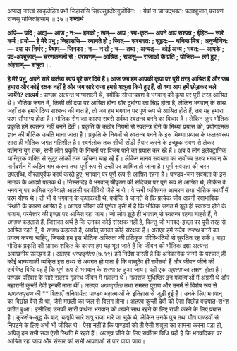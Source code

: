  

अप्यद्य नस्त्वं स्वकृतेहित प्रभो जिहाससि सि्वत्सुहृदोऽनुजीविन: । येषां न चान्यद्भवत: पदाश्बुजात् परायणं राजसु योजितांहसाम् ॥ ३७॥ **शब्दार्थ** 

**अपि—** **यदि** **; अद्य—** **आज** **; न:—** **हमको** **; त्वम्—** **आप** **; स्व-कृत—** **अपने आप सश्पन्न** **; ईहित—** **सारे कर्म** **; प्रभो—** **हे मेरे** **प्रभु** **; जिहाससि—** **त्यागते हो** **; स्वित्—** **सश्भवत:** **; सुहृद:—** **घनिष्ठ मित्र** **; अनुजीविन:—** **दया पर निर्भर** **; येषाम्—** **जिनका** **;** **न—** **न तो** **; च—** **तथा** **; अन्यत्—** **कोई अन्य** **; भवत:—** **आपके** **; पद-अश्बुजात्—** **चरणकमलों से** **; परायणम्—** **आश्रित** **;** **राजसु—** **राजाओं के प्रति** **; योजित—** **लगे हुए** **; अंहसाम्—** **शत्रुता।** **.** 

**हे मेरे प्रभु, अपने सारे कर्तव्य स्वयं पूरे कर दिये हैं। आज जब हम आपकी कृपा पर** **पूरी तरह आश्रित हैं और जब हमारा और कोई रक्षक नहीं है और जब सारे राजा हमसे** **शत्रुता किये हुए हैं, तो क्या आप हमें छोड़कर चले जायेंगे?** **तात्पर्य** : पाण्डव अत्यन्त भाग्यशाली थे, क्योंकि सौभाग्यवश वे भगवान् की कृपा पर पूरी तरह आश्रित थे। भौतिक जगत में, किसी की दया पर आश्रित होना घोर दुर्भाग्य का चिह्न होता है, लेकिन भगवान् के साथ जहाँ तक हमारे दिव्य सश्बन्ध की बात है, तो जब हम भगवान् पर पूर्ण रूप से आश्रित होते हैं, तब यह हमारा परम सौभाग्य होता है। भौतिक रोग का कारण सबसे सर्वथा स्वतन्त्र बनने का विचार है। लेकिन क्रूर भौतिक प्रकृति हमें स्वतन्त्र नहीं बनने देती। प्रकृति के कठोर नियमों से स्वतन्त्र होने के मिथ्या प्रयास को, प्रयोगात्मक ज्ञान की भौतिक उन्नति माना जाता है। प्रकृति के नियमों से स्वतन्त्र बनने के इस मिथ्या प्रयास के फलस्वरूप सारा ही भौतिक जगत गतिशील है। स्वर्गलोक तक सीधी सीढ़ी तैयार करने के इच्छुक रावण से लेकर वर्तमान युग तक, सभी लोग प्रकृति के नियमों पर विजय पाने का प्रयास कर रहे हैं। अब वे लोग इलेक्ट्रानिक यान्ति्रक शक्ति से सुदूर लोकों तक पहुँचना चाह रहे हैं। लेकिन मानव सवयता का सर्वोच्च लक्ष्य भगवान् के मार्गदर्शन में कठिन श्रम करना तथा पूर्ण रूप से उन्हीं पर आश्रित हो जाना है। पूर्ण सवयता की चरम उपलब्धि, वीरतापूर्वक कार्य करते हुए, भगवान् पर पूर्ण रूप से आश्रित रहना है। पाण्डव-जन सवयता के इस मानक के आदर्श पालक थे। निस्सन्देह वे भगवान् श्रीकृष्ण की सदिच्छा पर पूर्ण रूप से आश्रित थे, लेकिन वे भगवान् पर आश्रित रहनेवाले आलसी परजीवियों जैसे न थे। वे सभी व्यक्तिगत आचरण तथा भौतिक कार्यों में परम योग्य थे। तो भी वे भगवान् के कृपाकांक्षी थे, क्योंकि वे जानते थे कि प्रत्येक जीव अपनी स्वाभाविक स्थिति के कारण आश्रित है। अतएव जीवन की पूर्णता इसी में है कि भौतिक जगत में झूठे ही स्वतन्त्र होने के बजाय, परमेश्वर की इच्छा पर आश्रित रहा जाय। जो लोग झूठे ही भगवान् से स्वतन्त्र रहना चाहते हैं, वे *अनाथ* कहलाते हैं, जिसका अर्थ है कि उनका कोई संरक्षक नहीं है, किन्तु जो भगवद्-इच्छा पर पूरी तरह से आश्रित रहते हैं, वे *सनाथ* कहलाते हैं, अर्थात् उनका कोई संरक्षक है। अतएव हमें सदैव *सनाथ* बनने का प्रयत्न करना चाहिए, जिससे हम इस भौतिक अस्तित्व की प्रतिकूल परिस्थितियों से सुरक्षित रह सकें। बाह्य भौतिक प्रकृति की भ्रामक शकि्त के कारण हम यह भूल जाते हैं कि जीवन की भौतिक दशा अत्यन्त अवांछनीय उलझन है। अतएव *भगवद्गीता* (७.१९) हमें निर्देश करती है कि अनेकानेक जन्मों के पश्चात् ही कोई भाग्यशाली व्यकि्त इस तथ्य से अवगत हो पाता है कि वासुदेव ही सर्वेसर्वा हैं और जीवन जीने की सर्वश्रेष्ठ विधि यह है कि पूर्ण रूप से भगवान् के शरणागत हुआ जाय। यही एक *महात्मा* का लक्षण होता है। पाण्डव परिवार के सारे सदस्य गृहस्थ जीवन में महात्मा थे। महाराज युधिष्ठिर इन महात्माओं में अग्रणी थे और महारानी कुन्ती देवी इनकी माता थीं। अतएव *भगवद्गीता* तथा समस्त पुराण और उनमें से विशेष रूप से *भागवतपुराण* की ** शिक्षाएँ अनिवार्यत: पाण्डव महात्माओं के इतिहास से जुड़ी हुई हैं। उनके लिए भगवान् का विछोह वैसे ही था, जैसे मछली का जल से विलग होना। अतएव कुन्ती देवी को ऐसा विछोह वज्रपात-स²श प्रतीत हुआ। इसीलिए उनकी सारी प्रार्थना भगवान् को अपने साथ रहने के लिए राजी करने के लिए प्रयास है। कुरुक्षेत्र-युद्ध के बाद, यद्यपि सारे शत्रु राजा मारे जा चुके थे, लेकिन उनके पुत्र तथा पौत्र पाण्डवों से निपटने के लिए अभी भी जीवित थे। ऐसा नहीं है कि पाण्डवों को ही ऐसी शत्रुता का सामना करना पड़ा हो, अपितु हम सभी सदा ऐसी स्थिति में रहते हैं। अतएव जीने के लिए सर्वोतम विधि यही है कि भगवदिच्छा पर आश्रित रहा जाय और संसार की सभी आपदाओं से पार पाया जाय। 